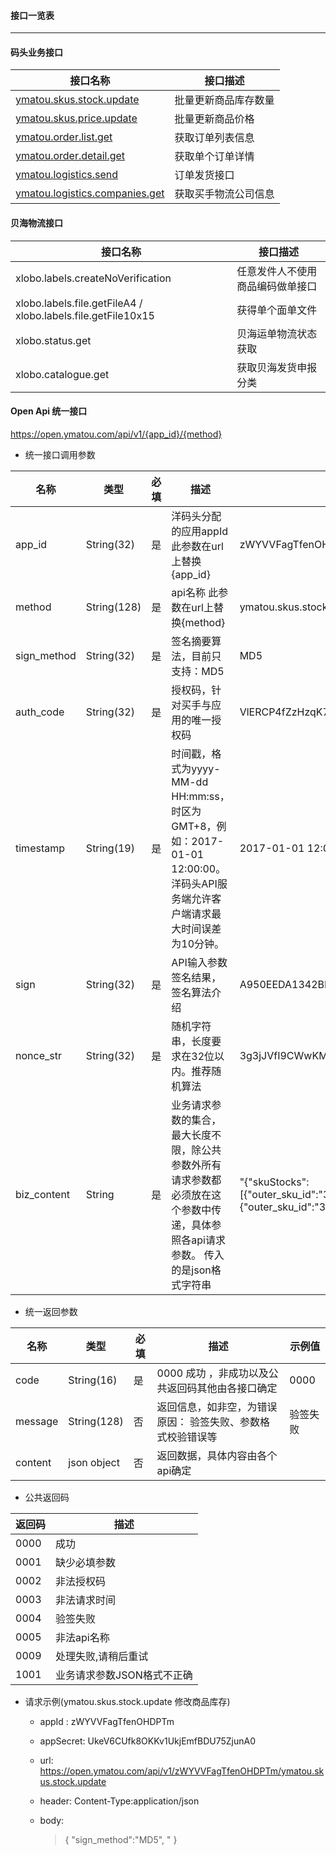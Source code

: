 #### 接口一览表

---

#### 码头业务接口

| 接口名称 | 接口描述 |
| --- | --- |
| [ymatou.skus.stock.update](/openapi/updateproductstock.md) | 批量更新商品库存数量 |
| [ymatou.skus.price.update](/openapi/updateproductprice.md) | 批量更新商品价格 |
| [ymatou.order.list.get](/openapi/getorderlist.md) | 获取订单列表信息 |
| [ymatou.order.detail.get](/openapi/getorderdetail.md) | 获取单个订单详情 |
| [ymatou.logistics.send](/openapi/sendlogistics.md) | 订单发货接口 |
| [ymatou.logistics.companies.get](/openapi/getlogisticscompanies.md) | 获取买手物流公司信息 |

#### 贝海物流接口

| 接口名称 | 接口描述 |
| --- | --- |
| xlobo.labels.createNoVerification | 任意发件人不使用商品编码做单接口 |
| xlobo.labels.file.getFileA4 \/ xlobo.labels.file.getFile10x15 | 获得单个面单文件 |
| xlobo.status.get | 贝海运单物流状态获取 |
| xlobo.catalogue.get | 获取贝海发货申报分类 |

#### Open Api 统一接口

[https:\/\/open.ymatou.com\/api\/v1\/{app\_id}\/{method}](https://open.ymatou.com/api/v1/{app_id}/{method})

* 统一接口调用参数

| 名称 | 类型 | 必填 | 描述 | 示例值 |
| --- | --- | --- | --- | --- |
| app\_id | String\(32\) | 是 | 洋码头分配的应用appId 此参数在url上替换{app\_id} | zWYVVFagTfenOHDPTm |
| method | String\(128\) | 是 | api名称 此参数在url上替换{method} | ymatou.skus.stock.update |
| sign\_method | String\(32\) | 是 | 签名摘要算法，目前只支持：MD5 | MD5 |
| auth\_code | String\(32\) | 是 | 授权码，针对买手与应用的唯一授权码 | VlERCP4fZzHzqK7vnr8weOYqepkXriKL |
| timestamp | String\(19\) | 是 | 时间戳，格式为yyyy-MM-dd HH:mm:ss，时区为GMT+8，例如：2017-01-01 12:00:00。洋码头API服务端允许客户端请求最大时间误差为10分钟。 | 2017-01-01 12:00:00 |
| sign | String\(32\) | 是 | API输入参数签名结果，签名算法介绍 | A950EEDA1342BBDB83AB8C79B759BE44 |
| nonce\_str | String\(32\) | 是 | 随机字符串，长度要求在32位以内。推荐随机算法 | 3g3jJVfI9CWwKMr45x9SkB0gbi9kAn28 |
| biz\_content | String | 是 | 业务请求参数的集合，最大长度不限，除公共参数外所有请求参数都必须放在这个参数中传递，具体参照各api请求参数。 传入的是json格式字符串 | "{\"skuStocks\":\[{\"outer\_sku\_id\":\"393992\",\"stock\_num\":10},{\"outer\_sku\_id\":\"393993\",\"stock\_num\":12}\]}" |

* 统一返回参数

| 名称 | 类型 | 必填 | 描述 | 示例值 |
| --- | --- | --- | --- | --- |
| code | String\(16\) | 是 | 0000 成功  ，非成功以及公共返回码其他由各接口确定 | 0000 |
| message | String\(128\) | 否 | 返回信息，如非空，为错误原因： 验签失败、参数格式校验错误等 | 验签失败 |
| content | json object | 否 | 返回数据，具体内容由各个api确定 |

* 公共返回码

| 返回码 | 描述 |
| --- | --- |
| 0000 | 成功 |
| 0001 | 缺少必填参数 |
| 0002 | 非法授权码 |
| 0003 | 非法请求时间 |
| 0004 | 验签失败 |
| 0005 | 非法api名称 |
| 0009 | 处理失败,请稍后重试 |
| 1001 | 业务请求参数JSON格式不正确 |

* 请求示例\(ymatou.skus.stock.update 修改商品库存\)
   - appId : zWYVVFagTfenOHDPTm
   - appSecret: UkeV6CUfk8OKKv1UkjEmfBDU75ZjunA0
   - url:  https://open.ymatou.com/api/v1/zWYVVFagTfenOHDPTm/ymatou.skus.stock.update
 
   - header: Content-Type:application/json
   - body: 
        >   {
        >     "sign_method":"MD5",
        >     "
        >   }



